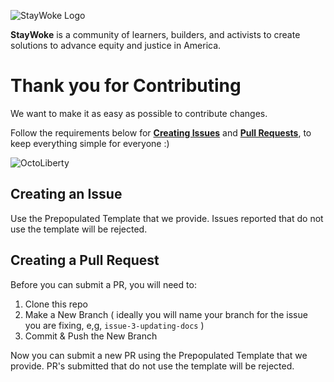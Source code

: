 ![StayWoke Logo](https://cdn.staywoke.org/common/github-logo.png "StayWoke Logo")

__StayWoke__ is a community of learners, builders, and activists to create solutions to advance equity and justice in America.

Thank you for Contributing
===

We want to make it as easy as possible to contribute changes.

Follow the requirements below for __[Creating Issues](https://github.com/staywoke/api/issues/new)__ and __[Pull Requests](https://github.com/staywoke/api/pull/new)__, to keep everything simple for everyone :)

![OctoLiberty](https://octodex.github.com/images/octoliberty.png "OctoLiberty")


Creating an Issue
---

Use the Prepopulated Template that we provide.  Issues reported that do not use the template will be rejected.


Creating a Pull Request
---

Before you can submit a PR, you will need to:

1. Clone this repo
2. Make a New Branch ( ideally you will name your branch for the issue you are fixing, e,g, `issue-3-updating-docs` )
3. Commit & Push the New Branch

Now you can submit a new PR using the Prepopulated Template that we provide.  PR's submitted that do not use the template will be rejected.
